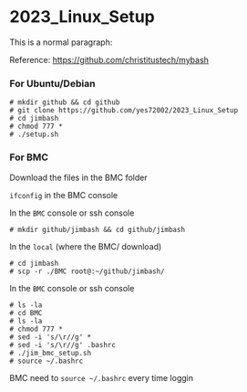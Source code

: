# 2023_Linux_Setup


<p>This is a normal paragraph:</p>

Reference: https://github.com/christitustech/mybash

### For Ubuntu/Debian
<pre><code># mkdir github && cd github
# git clone https://github.com/yes72002/2023_Linux_Setup
# cd jimbash
# chmod 777 *
# ./setup.sh
</code></pre>

### For BMC
Download the files in the BMC folder

`ifconfig` in the BMC console

In the `BMC` console or ssh console
<pre><code># mkdir github/jimbash && cd github/jimbash
</code></pre>

In the `local` (where the BMC/ download)
<pre><code># cd jimbash
# scp -r ./BMC root@<BMC_IP>:~/github/jimbash/
</code></pre>

In the `BMC` console or ssh console
<pre><code># ls -la
# cd BMC
# ls -la
# chmod 777 *
# sed -i 's/\r//g' *
# sed -i 's/\r//g' .bashrc
# ./jim_bmc_setup.sh
# source ~/.bashrc
</code></pre>
BMC need to `source ~/.bashrc` every time loggin